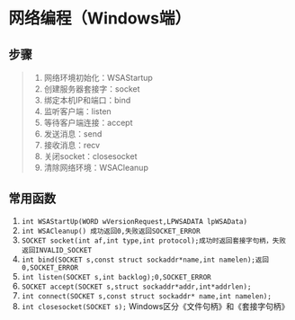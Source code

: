 # 网络编程（Windows端）

## 步骤

> 1. 网络环境初始化：WSAStartup
> 2. 创建服务器套接字：socket
> 3. 绑定本机IP和端口：bind
> 4. 监听客户端：listen
> 5. 等待客户端连接：accept
> 6. 发送消息：send
> 7. 接收消息：recv
> 8. 关闭socket：closesocket
> 9. 清除网络环境：WSACleanup

## 常用函数

1. `int WSAStartUp(WORD wVersionRequest,LPWSADATA lpWSAData)`
2. `int WSACleanup() 成功返回0,失败返回SOCKET_ERROR`
3. `SOCKET socket(int af,int type,int protocol);成功时返回套接字句柄，失败返回INVALID_SOCKET`
4. `int bind(SOCKET s,const struct sockaddr*name,int namelen);返回0,SOCKET_ERROR`
5. `int listen(SOCKET s,int backlog);0,SOCKET_ERROR`
6. `SOCKET accept(SOCKET s,struct sockaddr*addr,int*addrlen);`
7. `int connect(SOCKET s,const struct sockaddr* name,int namelen);`
8. `int closesocket(SOCKET s);`
Windows区分《文件句柄》和《套接字句柄》
